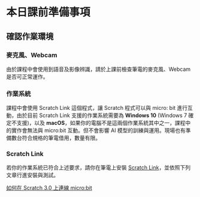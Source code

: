 # 本日課前準備事項

## 確認作業環境

### 麥克風、Webcam

由於課程中會使用到語音及影像辨識，請於上課前檢查筆電的麥克風、Webcam 是否可正常運作。

### 作業系統

課程中會使用 Scratch Link 這個程式，讓 Scratch 程式可以與 micro: bit 進行互動，由於目前 Scratch Link 支援的作業系統需要為 **Windows 10** (Windows 7 確定不支援)，以及 **macOS**，如果你的電腦不是這兩個作業系統其中之一，課程中的實作會無法與 micro:bit 互動。但不會影響 AI 模型的訓練與運用。現場也有準備數台符合規格的筆電借用，數量有限。

### Scratch Link

若你的作業系統已符合上述要求，請你在筆電上安裝 [Scratch Link](https://scratch.mit.edu/microbit)，並依照下列文章行進安裝與測試。

[如何在 Scratch 3.0 上連線 micro:bit](https://www.itread01.com/content/1542617290.html)
